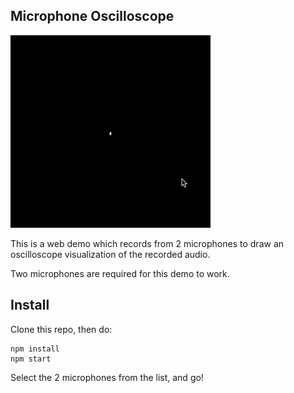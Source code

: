 Microphone Oscilloscope
----

![screenshot](video.gif)

This is a web demo which records from 2 microphones to draw an oscilloscope visualization of the recorded audio.

Two microphones are required for this demo to work.

## Install

Clone this repo, then do:

```
npm install
npm start
```

Select the 2 microphones from the list, and go!